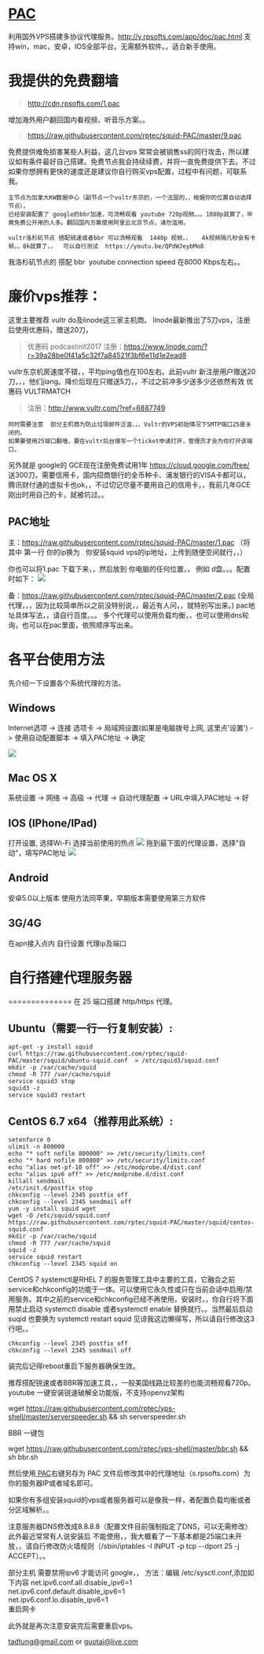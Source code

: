 [PAC](http://www.rpsofts.com/vvv)
=======
利用国外VPS搭建多协议代理服务。http://v.rpsofts.com/app/doc/pac.html
支持win，mac，安卓，IOS全部平台。无需额外软件。。适合新手使用。   
# 我提供的免费翻墙   

> http://cdn.rpsofts.com/1.pac

增加海外用户翻回国内看视频、听音乐方案。。

> https://raw.githubusercontent.com/rptec/squid-PAC/master/9.pac

免费提供难免损害某些人利益，这几台vps 常常会被销售ss的同行攻击，所以建议如有条件最好自己搭建。免费节点我会持续续费，并将一直免费提供下去。不过如果你想拥有更快的速度还是建议你自行购买vps配置，过程中有问题，可联系我。

    主节点为加拿大KW数据中心（副节点一个vultr东京的，一个法国的，，根据你的位置自动选择节点），
    已经安装配置了 google的bbr加速，可流畅观看 youtube 720p视频。。。1080p就算了，毕竟免费公开用的人多。翻回国内方案使用阿里云北京节点，请勿滥用。
    
    vultr洛杉矶节点 搭配锐速或者bbr 可以流畅观看  1440p 视频，，   4k视频隔几秒会有卡顿。。8k就算了，，  可以自行测试  https://youtu.be/QPdWJeybMo8
 我洛杉矶节点的 搭配 bbr  youtube connection speed 在8000 Kbps左右。。

 
# 廉价vps推荐：
这里主要推荐 vultr do及linode这三家主机商。
linode最新推出了5刀vps，注册后使用优惠码，赠送20刀，  
> 优惠码 podcastinit2017
> 注册：https://www.linode.com/?r=39a28be0f41a5c32f7a84521f3bf6e11d1e2ead8

vultr东京机房速度不错，，平均ping值也在100左右。此前vultr 新注册用户赠送20刀，，，他们jiang。降价后现在只赠送5刀，，不过之前冲多少送多少还依然有效    优惠码 VULTRMATCH   

> 注册：http://www.vultr.com/?ref=6887749

    同时需要注意  部分主机商为防止垃圾邮件泛滥，，，Vultr的VPS初始情况下SMTP端口25是关闭的。
    如果要使用25端口翻墙，要在vultr后台填写一个ticket申请打开，管理员才会为你打开该端口。

另外就是 google的 GCE现在注册免费试用1年 https://cloud.google.com/free/
送300刀，需要信用卡，国内招商银行的全币种卡、浦发银行的VISA卡都可以，腾讯财付通的虚拟卡也ok，，不过切记尽量不要用自己的信用卡，，我前几年GCE刚出时用自己的卡，就被坑过。。


## PAC地址
主：https://raw.githubusercontent.com/rptec/squid-PAC/master/1.pac  （将其中  第一行 你的ip换为   你安装squid vps的ip地址，上传到随便空间就行，，）

你也可以将1.pac 下载下来，，然后放到 你电脑的任何位置，， 例如 d盘。。。配置时如下：
![](http://ww2.sinaimg.cn/mw690/6ff5e63ajw1far2gor5ukj20b6051aai.jpg)


备：https://raw.githubusercontent.com/rptec/squid-PAC/master/2.pac (全局代理，，，因为比较简单所以之前没特别说，，最近有人问，，就特别写出来。)
pac地址具体写法，，请自行百度。。。
多个代理可以使用负载均衡，，也可以使用dns轮询，也可以在pac里面，依照顺序写出来。

# 各平台使用方法
先介绍一下设置各个系统代理的方法。
## Windows
Internet选项 -> 连接 选项卡 -> 局域网设置(如果是电脑拨号上网, 这里点'设置') -> 
使用自动配置脚本 -> 填入PAC地址 -> 确定

![](http://cdn.rpsofts.com/o_1aj11sbamej88gt7hjh219aba.jpg)
## Mac OS X
系统设置 -> 网络 -> 高级 -> 代理 -> 自动代理配置 -> URL中填入PAC地址 -> 好

## IOS (IPhone/IPad)
打开设置, 选择Wi-Fi
选择当前使用的热点
![](http://tutu72.qiniudn.com/o_1ad7hfpgi1c7ciqoen517m06s6a.png)
拖到最下面的代理设置，选择"自动"，填写PAC地址 
![](http://tutu72.qiniudn.com/o_1ad7hfu4h6sfjvv1cm1qu7168jf.png)
## Android
安卓5.0以上版本 使用方法同苹果，早期版本需要使用第三方软件

## 3G/4G
在apn接入点内 自行设置  代理ip及端口

# 自行搭建代理服务器
==============
在 25 端口搭建 http/https 代理。


Ubuntu（需要一行一行复制安装）:
-------
	apt-get -y install squid
	curl https://raw.githubusercontent.com/rptec/squid-PAC/master/squid/ubuntu-squid.conf  > /etc/squid3/squid.conf
	mkdir -p /var/cache/squid
	chmod -R 777 /var/cache/squid
	service squid3 stop
	squid3 -z
	service squid3 restart


CentOS 6.7 x64（推荐用此系统）:
-------
	setenforce 0
	ulimit -n 800000
	echo "* soft nofile 800000" >> /etc/security/limits.conf
	echo "* hard nofile 800000" >> /etc/security/limits.conf
	echo "alias net-pf-10 off" >> /etc/modprobe.d/dist.conf
	echo "alias ipv6 off" >> /etc/modprobe.d/dist.conf
	killall sendmail
	/etc/init.d/postfix stop
	chkconfig --level 2345 postfix off
	chkconfig --level 2345 sendmail off
	yum -y install squid wget
	wget -O /etc/squid/squid.conf https://raw.githubusercontent.com/rptec/squid-PAC/master/squid/centos-squid.conf
	mkdir -p /var/cache/squid
	chmod -R 777 /var/cache/squid
	squid -z
	service squid restart
	chkconfig --level 2345 squid on
	
CentOS 7 
systemctl是RHEL 7 的服务管理工具中主要的工具，它融合之前service和chkconfig的功能于一体。可以使用它永久性或只在当前会话中启用/禁用服务。其中之前的service和chkconfig已经不再使用，安装时，，你自行将下面用禁止启动  systemctl disable 或者systemctl enable 替换就行。。当然最后启动suqid 也要换为  systemctl restart squid
见谅我这边懒得写，所以请自行修改这3行吧。。`	

	chkconfig --level 2345 postfix off
	chkconfig --level 2345 sendmail off
	
	
装完后记得reboot重启下服务器确保生效。

推荐搭配锐速或者BBR等加速工具，，一般美国线路比较差的也能流畅观看720p。youtube
一键安装锐速破解全功能版，不支持openvz架构

wget https://raw.githubusercontent.com/rptec/vps-shell/master/serverspeeder.sh && sh serverspeeder.sh

BBR 一键包

wget https://raw.githubusercontent.com/rptec/vps-shell/master/bbr.sh && sh bbr.sh

然后使用[ PAC](http://v.rpsofts.com/app/pac/1.pac  " PAC")右键另存为 PAC 文件后修改其中的代理地址（s.rpsofts.com）为你的服务器IP或者域名即可。

如果你有多组安装squid的vps或者服务器可以是像我一样，者配置负载均衡或者分区域解析。。

注意服务器DNS修改成8.8.8.8（配置文件目前强制指定了DNS，可以无需修改）
此外最近常常有人说安装后 不能使用，，我大概看了一下基本都是25端口未开放，，请自行修改防火墙规则（/sbin/iptables -I INPUT -p tcp --dport 25 -j ACCEPT）。。

部分主机 需要禁用ipv6 才能访问 google，，
方法：编辑 /etc/sysctl.conf,添加如下内容
net.ipv6.conf.all.disable_ipv6=1  
net.ipv6.conf.default.disable_ipv6=1  
net.ipv6.conf.lo.disable_ipv6=1  
重启网卡


此外就是再次注意安装完后需要重启vps。


tadtung@gmail.com or guotai@live.com
